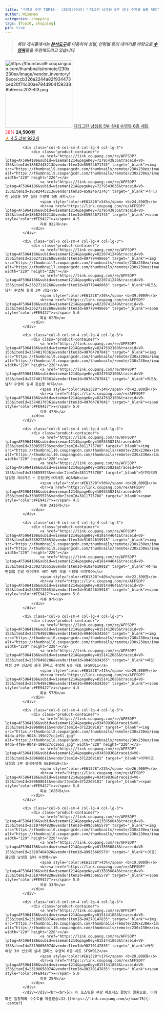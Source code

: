 ```yaml
---
title: "수영복 추천 TOP10 - [20대][여성] 디티그린 남성용 5부 실내 수영복 6종 세트"
author: WiseMan
categories: shopping
tags: [Top10, shopping]
pin: true
---
```


> ##### 해당 게시물에서는 [**분석도구**](https://itemscout.io/)를 이용하여 **성별**, **연령별** 등의 데이터를 바탕으로 [**수영복**](https://link.coupang.com/a/baae76)들을 추천해드리고 있습니다.
<div class="container"><div class="row">
            <div class="col-6 col-sm-4 col-lg-4 col-lg-3">
                <div class="product-container">
                    <a href="https://link.coupang.com/re/AFFSDP?lptag=AF5964186&subid=wiseman1214&pageKey=7279543835&traceid=V0-153&itemId=18582445213&vendorItemId=85924671745" target="_blank"><img src="https://thumbnail9.coupangcdn.com/thumbnails/remote/230x230ex/image/vendor_inventory/6ece/ccb326a2244a82f934473ced20f74c00ae794d9041593386b6eecc202e03.png" alt="https://thumbnail9.coupangcdn.com/thumbnails/remote/230x230ex/image/vendor_inventory/6ece/ccb326a2244a82f934473ced20f74c00ae794d9041593386b6eecc202e03.png" width="220" height="220"></a>
                    <a href="https://link.coupang.com/re/AFFSDP?lptag=AF5964186&subid=wiseman1214&pageKey=7279543835&traceid=V0-153&itemId=18582445213&vendorItemId=85924671745" target="_blank">디티그린 남성용 5부 실내 수영복 6종 세트</a>
                    <span style="color:#E61328">38%</span> <b>24,590원</b>
                    <br><a href="https://link.coupang.com/re/AFFSDP?lptag=AF5964186&subid=wiseman1214&pageKey=7279543835&traceid=V0-153&itemId=18582445213&vendorItemId=85924671745" target="_blank"><span style="color:#FE9427">★</span> 4.5
                    리뷰 922개</a>
                </div>
            </div>
            
            <div class="col-6 col-sm-4 col-lg-4 col-lg-3">
                <div class="product-container">
                    <a href="https://link.coupang.com/re/AFFSDP?lptag=AF5964186&subid=wiseman1214&pageKey=7279543835&traceid=V0-153&itemId=18582445213&vendorItemId=85924671745" target="_blank"><img src="https://thumbnail9.coupangcdn.com/thumbnails/remote/230x230ex/image/vendor_inventory/6ece/ccb326a2244a82f934473ced20f74c00ae794d9041593386b6eecc202e03.png" alt="https://thumbnail9.coupangcdn.com/thumbnails/remote/230x230ex/image/vendor_inventory/6ece/ccb326a2244a82f934473ced20f74c00ae794d9041593386b6eecc202e03.png" width="220" height="220"></a>
                    <a href="https://link.coupang.com/re/AFFSDP?lptag=AF5964186&subid=wiseman1214&pageKey=7279543835&traceid=V0-153&itemId=18582445213&vendorItemId=85924671745" target="_blank">디티그린 남성용 5부 실내 수영복 6종 세트</a>
                    <span style="color:#E61328">54%</span> <b>24,590원</b>
                    <br><a href="https://link.coupang.com/re/AFFSDP?lptag=AF5964186&subid=wiseman1214&pageKey=7279543835&traceid=V0-153&itemId=18582445213&vendorItemId=85924671745" target="_blank"><span style="color:#FE9427">★</span> 4.5
                    리뷰 922개</a>
                </div>
            </div>
            
            <div class="col-6 col-sm-4 col-lg-4 col-lg-3">
                <div class="product-container">
                    <a href="https://link.coupang.com/re/AFFSDP?lptag=AF5964186&subid=wiseman1214&pageKey=8220741249&traceid=V0-153&itemId=23627118268&vendorItemId=89779449666" target="_blank"><img src="https://thumbnail7.coupangcdn.com/thumbnails/remote/230x230ex/image/vendor_inventory/0bde/66670c0115f19318b8b1299c37e9e77e657c16d8800bf76dfa6a03cf3c95.png" alt="https://thumbnail7.coupangcdn.com/thumbnails/remote/230x230ex/image/vendor_inventory/0bde/66670c0115f19318b8b1299c37e9e77e657c16d8800bf76dfa6a03cf3c95.png" width="220" height="220"></a>
                    <a href="https://link.coupang.com/re/AFFSDP?lptag=AF5964186&subid=wiseman1214&pageKey=8220741249&traceid=V0-153&itemId=23627118268&vendorItemId=89779449666" target="_blank">미즈노 남자 수영복 실내 3부 강습</a>
                    <span style="color:#E61328">26%</span> <b>39,900원</b>
                    <br><a href="https://link.coupang.com/re/AFFSDP?lptag=AF5964186&subid=wiseman1214&pageKey=8220741249&traceid=V0-153&itemId=23627118268&vendorItemId=89779449666" target="_blank"><span style="color:#FE9427">★</span> 5.0
                    리뷰 62개</a>
                </div>
            </div>
            
            <div class="col-6 col-sm-4 col-lg-4 col-lg-3">
                <div class="product-container">
                    <a href="https://link.coupang.com/re/AFFSDP?lptag=AF5964186&subid=wiseman1214&pageKey=8247632160&traceid=V0-153&itemId=23740170361&vendorItemId=90764787041" target="_blank"><img src="https://thumbnail9.coupangcdn.com/thumbnails/remote/230x230ex/image/vendor_inventory/9736/46fd16048f3ef7fd32af45fc7bf4ede47a3d0adbcf76be63803b1480b87c.png" alt="https://thumbnail9.coupangcdn.com/thumbnails/remote/230x230ex/image/vendor_inventory/9736/46fd16048f3ef7fd32af45fc7bf4ede47a3d0adbcf76be63803b1480b87c.png" width="220" height="220"></a>
                    <a href="https://link.coupang.com/re/AFFSDP?lptag=AF5964186&subid=wiseman1214&pageKey=8247632160&traceid=V0-153&itemId=23740170361&vendorItemId=90764787041" target="_blank">미즈노 남자 수영복 실내 강습용 바지</a>
                    <span style="color:#E61328">34%</span> <b>42,900원</b>
                    <br><a href="https://link.coupang.com/re/AFFSDP?lptag=AF5964186&subid=wiseman1214&pageKey=8247632160&traceid=V0-153&itemId=23740170361&vendorItemId=90764787041" target="_blank"><span style="color:#FE9427">★</span> 5.0
                    리뷰 47개</a>
                </div>
            </div>
            
            <div class="col-6 col-sm-4 col-lg-4 col-lg-3">
                <div class="product-container">
                    <a href="https://link.coupang.com/re/AFFSDP?lptag=AF5964186&subid=wiseman1214&pageKey=109335821&traceid=V0-153&itemId=330855573&vendorItemId=3811775788" target="_blank"><img src="https://thumbnail10.coupangcdn.com/thumbnails/remote/230x230ex/image/0820_amir_esrgan_inf80k_batch_0_max3k/52c9/75af942b62f9a36cfb62d835a5a1c31927679a5812f4f348141d5f8854ea.jpg" alt="https://thumbnail10.coupangcdn.com/thumbnails/remote/230x230ex/image/0820_amir_esrgan_inf80k_batch_0_max3k/52c9/75af942b62f9a36cfb62d835a5a1c31927679a5812f4f348141d5f8854ea.jpg" width="220" height="220"></a>
                    <a href="https://link.coupang.com/re/AFFSDP?lptag=AF5964186&subid=wiseman1214&pageKey=109335821&traceid=V0-153&itemId=330855573&vendorItemId=3811775788" target="_blank">아쿠아티카 남성용 래쉬가드 + 트렁크반바지세트 AQAMAH</a>
                    <span style="color:#E61328">50%</span> <b>28,000원</b>
                    <br><a href="https://link.coupang.com/re/AFFSDP?lptag=AF5964186&subid=wiseman1214&pageKey=109335821&traceid=V0-153&itemId=330855573&vendorItemId=3811775788" target="_blank"><span style="color:#FE9427">★</span> 4.5
                    리뷰 2416개</a>
                </div>
            </div>
            
            <div class="col-6 col-sm-4 col-lg-4 col-lg-3">
                <div class="product-container">
                    <a href="https://link.coupang.com/re/AFFSDP?lptag=AF5964186&subid=wiseman1214&pageKey=8181444641&traceid=V0-153&itemId=23392726651&vendorItemId=91024619918" target="_blank"><img src="https://thumbnail9.coupangcdn.com/thumbnails/remote/230x230ex/image/vendor_inventory/7f3b/2af2eaa28b1d861cf3ca58bd19c52b1231d2cbe0d6d087c85a188eec3598.jpeg" alt="https://thumbnail9.coupangcdn.com/thumbnails/remote/230x230ex/image/vendor_inventory/7f3b/2af2eaa28b1d861cf3ca58bd19c52b1231d2cbe0d6d087c85a188eec3598.jpeg" width="220" height="220"></a>
                    <a href="https://link.coupang.com/re/AFFSDP?lptag=AF5964186&subid=wiseman1214&pageKey=8181444641&traceid=V0-153&itemId=23392726651&vendorItemId=91024619918" target="_blank">탐리프 반집업 긴팔 래쉬가드 세트 세미 크롭 수영복 비치웨어</a>
                    <span style="color:#E61328">40%</span> <b>22,390원</b>
                    <br><a href="https://link.coupang.com/re/AFFSDP?lptag=AF5964186&subid=wiseman1214&pageKey=8181444641&traceid=V0-153&itemId=23392726651&vendorItemId=91024619918" target="_blank"><span style="color:#FE9427">★</span> 5.0
                    리뷰 9개</a>
                </div>
            </div>
            
            <div class="col-6 col-sm-4 col-lg-4 col-lg-3">
                <div class="product-container">
                    <a href="https://link.coupang.com/re/AFFSDP?lptag=AF5964186&subid=wiseman1214&pageKey=8151412085&traceid=V0-153&itemId=23376498206&vendorItemId=90406634265" target="_blank"><img src="https://thumbnail6.coupangcdn.com/thumbnails/remote/230x230ex/image/vendor_inventory/66f7/f3da12b8a65c478ed642564a0574732d3c6e599905e22da0261c8910110d.png" alt="https://thumbnail6.coupangcdn.com/thumbnails/remote/230x230ex/image/vendor_inventory/66f7/f3da12b8a65c478ed642564a0574732d3c6e599905e22da0261c8910110d.png" width="220" height="220"></a>
                    <a href="https://link.coupang.com/re/AFFSDP?lptag=AF5964186&subid=wiseman1214&pageKey=8151412085&traceid=V0-153&itemId=23376498206&vendorItemId=90406634265" target="_blank">써핏 여성 3부 민소매 실내 원피스 수영복 6종 세트 SFSW011</a>
                    <span style="color:#E61328">41%</span> <b>29,800원</b>
                    <br><a href="https://link.coupang.com/re/AFFSDP?lptag=AF5964186&subid=wiseman1214&pageKey=8151412085&traceid=V0-153&itemId=23376498206&vendorItemId=90406634265" target="_blank"><span style="color:#FE9427">★</span> 4.5
                    리뷰 57개</a>
                </div>
            </div>
            
            <div class="col-6 col-sm-4 col-lg-4 col-lg-3">
                <div class="product-container">
                    <a href="https://link.coupang.com/re/AFFSDP?lptag=AF5964186&subid=wiseman1214&pageKey=93459836&traceid=V0-153&itemId=289688611&vendorItemId=3712269181" target="_blank"><img src="https://thumbnail8.coupangcdn.com/thumbnails/remote/230x230ex/image/retail/images/2018/05/21/10/0/fef88c2d-04da-4f9e-9048-199d27cc2e51.jpg" alt="https://thumbnail8.coupangcdn.com/thumbnails/remote/230x230ex/image/retail/images/2018/05/21/10/0/fef88c2d-04da-4f9e-9048-199d27cc2e51.jpg" width="220" height="220"></a>
                    <a href="https://link.coupang.com/re/AFFSDP?lptag=AF5964186&subid=wiseman1214&pageKey=93459836&traceid=V0-153&itemId=289688611&vendorItemId=3712269181" target="_blank">어라이즈 남성용 5부 실내수영복 ASIM419</a>
                    <span style="color:#E61328">23%</span> <b>26,900원</b>
                    <br><a href="https://link.coupang.com/re/AFFSDP?lptag=AF5964186&subid=wiseman1214&pageKey=93459836&traceid=V0-153&itemId=289688611&vendorItemId=3712269181" target="_blank"><span style="color:#FE9427">★</span> 5.0
                    리뷰 1085개</a>
                </div>
            </div>
            
            <div class="col-6 col-sm-4 col-lg-4 col-lg-3">
                <div class="product-container">
                    <a href="https://link.coupang.com/re/AFFSDP?lptag=AF5964186&subid=wiseman1214&pageKey=8135056843&traceid=V0-153&itemId=23107404828&vendorItemId=89935665579" target="_blank"><img src="https://thumbnail6.coupangcdn.com/thumbnails/remote/230x230ex/image/vendor_inventory/a7c1/f1790fad0168de8a630575ae9136c59877116702507ec98fd9dd8eedde46.jpg" alt="https://thumbnail6.coupangcdn.com/thumbnails/remote/230x230ex/image/vendor_inventory/a7c1/f1790fad0168de8a630575ae9136c59877116702507ec98fd9dd8eedde46.jpg" width="220" height="220"></a>
                    <a href="https://link.coupang.com/re/AFFSDP?lptag=AF5964186&subid=wiseman1214&pageKey=8135056843&traceid=V0-153&itemId=23107404828&vendorItemId=89935665579" target="_blank">[6종] 올인원 남성용 실내 수영복</a>
                    <span style="color:#E61328">43%</span> <b>19,900원</b>
                    <br><a href="https://link.coupang.com/re/AFFSDP?lptag=AF5964186&subid=wiseman1214&pageKey=8135056843&traceid=V0-153&itemId=23107404828&vendorItemId=89935665579" target="_blank"><span style="color:#FE9427">★</span> 5.0
                    리뷰 33개</a>
                </div>
            </div>
            
            <div class="col-6 col-sm-4 col-lg-4 col-lg-3">
                <div class="product-container">
                    <a href="https://link.coupang.com/re/AFFSDP?lptag=AF5964186&subid=wiseman1214&pageKey=8151441863&traceid=V0-153&itemId=23198658074&vendorItemId=90270147835" target="_blank"><img src="https://thumbnail10.coupangcdn.com/thumbnails/remote/230x230ex/image/vendor_inventory/add9/bccbe11c7e944612f5bd2ffaf93905f645ff0e7990fd49a9652934dafc56.png" alt="https://thumbnail10.coupangcdn.com/thumbnails/remote/230x230ex/image/vendor_inventory/add9/bccbe11c7e944612f5bd2ffaf93905f645ff0e7990fd49a9652934dafc56.png" width="220" height="220"></a>
                    <a href="https://link.coupang.com/re/AFFSDP?lptag=AF5964186&subid=wiseman1214&pageKey=8151441863&traceid=V0-153&itemId=23198658074&vendorItemId=90270147835" target="_blank">써핏 여성 3부 반소매 실내 원피스 수영복 6종 세트 SFSW012</a>
                    <span style="color:#E61328">17%</span> <b>29,800원</b>
                    <br><a href="https://link.coupang.com/re/AFFSDP?lptag=AF5964186&subid=wiseman1214&pageKey=8151441863&traceid=V0-153&itemId=23198658074&vendorItemId=90270147835" target="_blank"><span style="color:#FE9427">★</span> 5.0
                    리뷰 25개</a>
                </div>
            </div>
            </div></div><br><br>[👉 이 포스팅은 쿠팡 파트너스 활동의 일환으로, 이에 따른 일정액의 수수료를 제공받습니다.](https://link.coupang.com/a/baae76){: .center}
